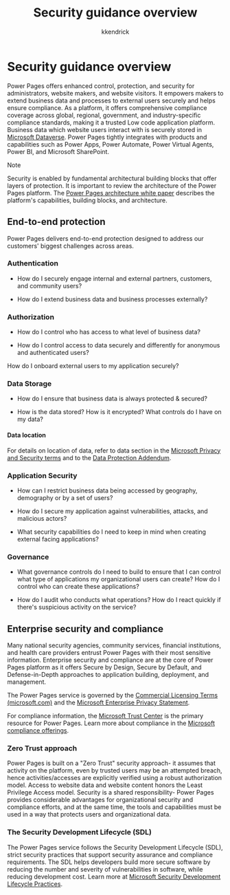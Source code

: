﻿---
title: Security guidance overview
description: Learn about Power Pages' security capabilities.
author: kkendrick
ms.topic: guidance
ms.custom: 
ms.date: 10/25/2022
ms.author: kkendrick
ms.reviewer: ndoelman
contributors:
    - nickdoelman
    - ProfessorKendrick
---

# Security guidance overview

Power Pages offers enhanced control, protection, and security for administrators, website makers, and website visitors. It empowers makers to extend business data and processes to external users securely and helps ensure compliance. As a platform, it offers comprehensive compliance coverage across global, regional, government, and industry-specific compliance standards, making it a trusted Low code application platform. Business data which website users interact with is securely stored in [Microsoft Dataverse](https://docs.microsoft.com/en-us/power-apps/maker/data-platform/data-platform-intro). Power Pages tightly integrates with products and capabilities such as Power Apps, Power Automate, Power Virtual Agents, Power BI, and Microsoft SharePoint.

> [!NOTE]
> Security is enabled by fundamental architectural building blocks that offer layers of protection. It is important to review the architecture of the Power Pages platform. The [Power Pages architecture white paper](https://aka.ms/PowerPagesArchitecture) describes the platform's capabilities, building blocks, and architecture.

## End-to-end protection

Power Pages delivers end-to-end protection designed to address our customers' biggest challenges across areas.

### Authentication

- How do I securely engage internal and external partners, customers, and community users?

- How do I extend business data and business processes externally?

### Authorization

- How do I control who has access to what level of business data?

- How do I control access to data securely and differently for anonymous and authenticated users?

How do I onboard external users to my application securely?

### Data Storage

- How do I ensure that business data is always protected & secured?

- How is the data stored? How is it encrypted? What controls do I have on my data?

#### Data location

For details on location of data, refer to data section in the [Microsoft Privacy and Security terms](https://www.microsoft.com/licensing/terms/product/PrivacyandSecurityTerms/all) and to the [Data Protection Addendum](https://aka.ms/DPA). 

### Application Security

- How can I restrict business data being accessed by geography, demography or by a set of users?

- How do I secure my application against vulnerabilities, attacks, and malicious actors?

- What security capabilities do I need to keep in mind when creating external facing applications?

### Governance

- What governance controls do I need to build to ensure that I can control what type of applications my organizational users can create? How do I control who can create these applications?

- How do I audit who conducts what operations? How do I react quickly if there's suspicious activity on the service?

## Enterprise security and compliance

Many national security agencies, community services, financial institutions, and health care providers entrust Power Pages with their most sensitive information. Enterprise security and compliance are at the core of Power Pages platform as it offers Secure by Design, Secure by Default, and Defense-in-Depth approaches to application building, deployment, and management.

The Power Pages service is governed by the [Commercial Licensing Terms (microsoft.com)](https://www.microsoft.com/licensing/terms/) and the [Microsoft Enterprise Privacy Statement](https://www.microsoft.com/privacystatement/OnlineServices/Default.aspx). 

For compliance information, the [Microsoft Trust Center](https://www.microsoft.com/trustcenter) is the primary resource for Power Pages. Learn more about compliance in the [Microsoft compliance offerings](https://docs.microsoft.com/en-us/compliance/regulatory/offering-home).

### Zero Trust approach

Power Pages is built on a "Zero Trust" security approach- it assumes that activity on the platform, even by trusted users may be an attempted breach, hence activities/accesses are explicitly verified using a robust authorization model. Access to website data and website content honors the Least Privilege Access model. Security is a shared responsibility- Power Pages provides considerable advantages for organizational security and compliance efforts, and at the same time, the tools and capabilities must be used in a way that protects users and organizational data.

### The Security Development Lifecycle (SDL)

The Power Pages service follows the Security Development Lifecycle (SDL), strict security practices that support security assurance and compliance requirements. The SDL helps developers build more secure software by reducing the number and severity of vulnerabilities in software, while reducing development cost. Learn more at [Microsoft Security Development Lifecycle Practices](https://www.microsoft.com/securityengineering/sdl/practices).